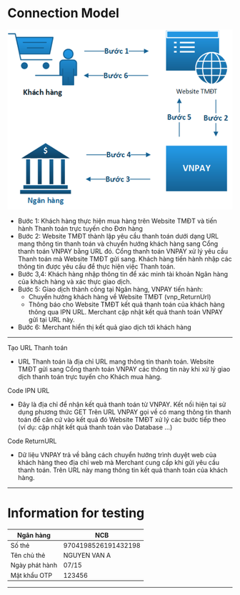 # Connection Model
![alt text](image.png)

- Bước 1: Khách hàng thực hiện mua hàng trên Website TMĐT và tiến hành Thanh toán trực tuyến cho Đơn hàng
- Bước 2: Website TMĐT thành lập yêu cầu thanh toán dưới dạng URL mang thông tin thanh toán và chuyển hướng khách hàng sang Cổng thanh toán VNPAY bằng URL đó.
Cổng thanh toán VNPAY xử lý yêu cầu Thanh toán mà Website TMĐT gửi sang. Khách hàng tiến hành nhập các thông tin được yêu cầu để thực hiện việc Thanh toán.
- Bước 3,4: Khách hàng nhập thông tin để xác minh tài khoản Ngân hàng của khách hàng và xác thực giao dịch.
- Bước 5: Giao dịch thành công tại Ngân hàng, VNPAY tiến hành:
    - Chuyển hướng khách hàng về Website TMĐT (vnp_ReturnUrl)
    - Thông báo cho Website TMĐT kết quả thanh toán của khách hàng thông qua IPN URL. Merchant cập nhật kết quả thanh toán VNPAY gửi tại URL này.
- Bước 6: Merchant hiển thị kết quả giao dịch tới khách hàng

---

Tạo URL Thanh toán

- URL Thanh toán là địa chỉ URL mang thông tin thanh toán. Website TMĐT gửi sang Cổng thanh toán VNPAY các thông tin này khi xử lý giao dịch thanh toán trực tuyến cho Khách mua hàng.

Code IPN URL

- Đây là địa chỉ để nhận kết quả thanh toán từ VNPAY. Kết nối hiện tại sử dụng phương thức GET
Trên URL VNPAY gọi về có mang thông tin thanh toán để căn cứ vào kết quả đó Website TMĐT xử lý các bước tiếp theo (ví dụ: cập nhật kết quả thanh toán vào Database …)

Code ReturnURL

- Dữ liệu VNPAY trả về bằng cách chuyển hướng trình duyệt web của khách hàng theo địa chỉ web mà Merchant cung cấp khi gửi yêu cầu thanh toán. Trên URL này mang thông tin kết quả thanh toán của khách hàng.

---

# Information for testing

| Ngân hàng      | NCB                 |
|----------------|---------------------|
| Số thẻ         | 9704198526191432198 |
| Tên chủ thẻ    | NGUYEN VAN A        |
| Ngày phát hành | 07/15               |
| Mật khẩu OTP   | 123456              |

---

